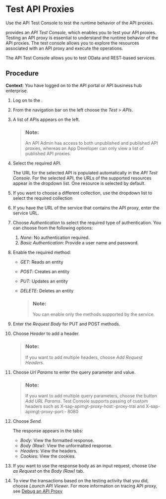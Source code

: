 <!-- loio3ba6151391bc474b9f1fa69455f65e3b -->

# Test API Proxies

Use the API Test Console to test the runtime behavior of the API proxies.

provides an *API Test Console*, which enables you to test your API proxies. Testing an API proxy is essential to understand the runtime behavior of the API proxies. The test console allows you to explore the resources associated with an API proxy and execute the operations.

The API Test Console allows you to test OData and REST-based services.



## Procedure

**Context**: You have logged on to the API portal or API business hub enterprise.

1.  Log on to the .

2.  From the navigation bar on the left choose the *Test* \> *APIs*.
3.  A list of APIs appears on the left.

    > ### Note:  
    > An API Admin has access to both unpublished and published API proxies, whereas an App Developer can only view a list of published API proxies.

4.  Select the required API.

    The URL for the selected API is populated automatically in the *API Test Console*. For the selected API, the URLs of the supported resources appear in the dropdown list. One resource is selected by default.

5.  If you want to choose a different collection, use the dropdown list to select the required collection
6.  If you have the URL of the service that contains the API proxy, enter the service URL.
7.  Choose *Authentication* to select the required type of authentication. You can choose from the following options:
    1.  *None*: No authentication required.
    2.  *Basic Authentication*: Provide a user name and password.

8.  Enable the required method:
    -   *GET*: Reads an entity
    -   *POST*: Creates an entity
    -   *PUT*: Updates an entity
    -   *DELETE*: Deletes an entity

        > ### Note:  
        > You can enable only the methods supported by the service.


9.  Enter the *Request Body* for PUT and POST methods.
10. Choose *Header* to add a header.

    > ### Note:  
    > If you want to add multiple headers, choose *Add Request Headers*.

11. Choose *Url Params* to enter the query parameter and value.

    > ### Note:  
    > If you want to add multiple query parameters, choose the button *Add URL Params*. Test Console supports passing of custom headers such as X-sap-apimgt-proxy-host:-proxy-trai and X-sap-apimgt-proxy-port:- 8080

12. Choose *Send.* 

    The response appears in the tabs:

    -   *Body*: View the formatted response.
    -   *Body \(Raw\)*: View the unformatted response.
    -   *Headers*: View the headers.
    -   *Cookies*: View the cookies.

13. If you want to use the response body as an input request, choose *Use as Request* on the *Body \(Raw\)* tab.
14. To view the transactions based on the testing activity that you did, choose *Launch API Viewer*. For more information on tracing API proxy, see [Debug an API Proxy](debug-an-api-proxy-fb2c7aa.md)

